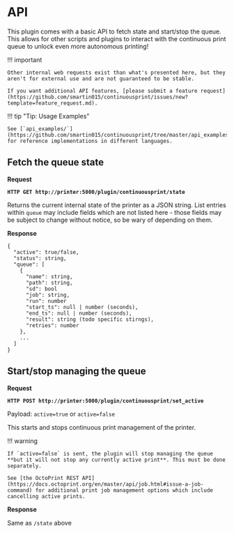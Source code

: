 # API

This plugin comes with a basic API to fetch state and start/stop the queue. This allows for other scripts and plugins to interact with the continuous print queue to unlock even more autonomous printing!

!!! important

    Other internal web requests exist than what's presented here, but they aren't for external use and are not guaranteed to be stable.

    If you want additional API features, [please submit a feature request](https://github.com/smartin015/continuousprint/issues/new?template=feature_request.md).

!!! tip "Tip: Usage Examples"

    See [`api_examples/`](https://github.com/smartin015/continuousprint/tree/master/api_examples) for reference implementations in different languages.

## Fetch the queue state

**Request**

**`HTTP GET http://printer:5000/plugin/continuousprint/state`**

Returns the current internal state of the printer as a JSON string. List entries within `queue` may include fields which are not listed here - those
fields may be subject to change without notice, so be wary of depending on them.

**Response**

```
{
  "active": true/false,
  "status": string,
  "queue": [
    {
      "name": string,
      "path": string,
      "sd": bool
      "job": string,
      "run": number
      "start_ts": null | number (seconds),
      "end_ts": null | number (seconds),
      "result": string (todo specific stirngs),
      "retries": number
    },
    ...
  ]
}
```

## Start/stop managing the queue

**Request**

**`HTTP POST http://printer:5000/plugin/continuousprint/set_active`**

Payload: `active=true` or `active=false`

This starts and stops continuous print management of the printer.

!!! warning

    If `active=false` is sent, the plugin will stop managing the queue **but it will not stop any currently active print**. This must be done separately.

    See [the OctoPrint REST API](https://docs.octoprint.org/en/master/api/job.html#issue-a-job-command) for additional print job management options which include cancelling active prints.

**Response**

Same as `/state` above
